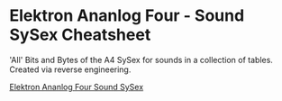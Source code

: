 # Elektron Ananlog Four - Sound SySex Cheatsheet

'All' Bits and Bytes of the A4 SySex for sounds in a collection of tables. Created via reverse engineering.

[Elektron Ananlog Four Sound SySex](./elektron-analog-four-sound-sysex.md)
